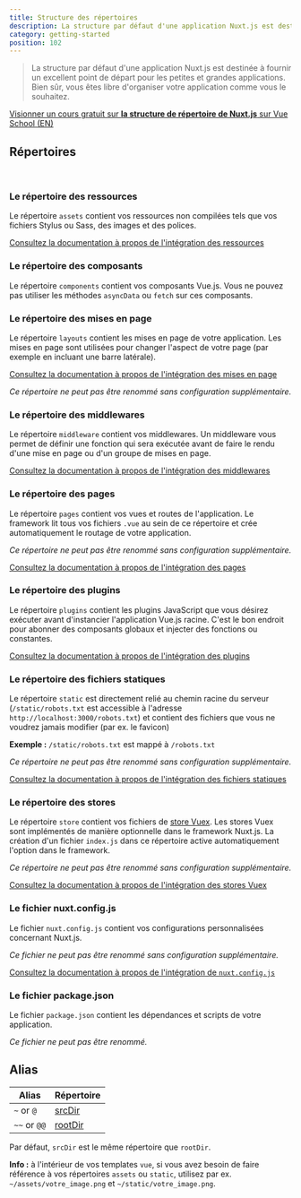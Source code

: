 ```yaml
---
title: Structure des répertoires
description: La structure par défaut d'une application Nuxt.js est destinée à fournir un excellent point de départ pour les petites et grandes applications. Bien sûr, vous êtes libre d'organiser votre application comme vous le souhaitez.
category: getting-started
position: 102
---
```


> La structure par défaut d'une application Nuxt.js est destinée à fournir un excellent point de départ pour les petites et grandes applications. Bien sûr, vous êtes libre d'organiser votre application comme vous le souhaitez.

<div class="Promo__Video">
  <a href="https://vueschool.io/lessons/guided-nuxtjs-project-tour?friend=nuxt" target="_blank">
    <p class="Promo__Video__Icon">
      Visionner un cours gratuit sur <strong>la structure de répertoire de Nuxt.js</strong> sur Vue School (EN)
    </p>
  </a>
</div>

## Répertoires

<br />

### Le répertoire des ressources

Le répertoire `assets` contient vos ressources non compilées tels que vos fichiers Stylus ou Sass, des images et des polices.

[Consultez la documentation à propos de l'intégration des ressources](/guide/assets)

### Le répertoire des composants

Le répertoire `components` contient vos composants Vue.js. Vous ne pouvez pas utiliser les méthodes `asyncData` ou `fetch` sur ces composants.

### Le répertoire des mises en page

Le répertoire `layouts` contient les mises en page de votre application. Les mises en page sont utilisées pour changer l'aspect de votre page (par exemple en incluant une barre latérale).

[Consultez la documentation à propos de l'intégration des mises en page](/guide/views#layouts)

_Ce répertoire ne peut pas être renommé sans configuration supplémentaire._

### Le répertoire des middlewares

Le répertoire `middleware` contient vos middlewares. Un middleware vous permet de définir une fonction qui sera exécutée avant de faire le rendu d'une mise en page ou d'un groupe de mises en page.

[Consultez la documentation à propos de l'intégration des middlewares](/guide/routing#middleware)

### Le répertoire des pages

Le répertoire `pages` contient vos vues et routes de l'application. Le framework lit tous vos fichiers `.vue` au sein de ce répertoire et crée automatiquement le routage de votre application.

_Ce répertoire ne peut pas être renommé sans configuration supplémentaire._

[Consultez la documentation à propos de l'intégration des pages](/guide/views)

### Le répertoire des plugins

Le répertoire `plugins` contient les plugins JavaScript que vous désirez exécuter avant d'instancier l'application Vue.js racine. C'est le bon endroit pour abonner des composants globaux et injecter des fonctions ou constantes.

[Consultez la documentation à propos de l'intégration des plugins](/guide/plugins)

### Le répertoire des fichiers statiques

Le répertoire `static` est directement relié au chemin racine du serveur (`/static/robots.txt` est accessible à l'adresse `http://localhost:3000/robots.txt`) et contient des fichiers que vous ne voudrez jamais modifier (par ex. le favicon)

**Exemple :** `/static/robots.txt` est mappé à `/robots.txt`

_Ce répertoire ne peut pas être renommé sans configuration supplémentaire._

[Consultez la documentation à propos de l'intégration des fichiers statiques](/guide/assets#static)

### Le répertoire des stores

Le répertoire `store` contient vos fichiers de [store Vuex](https://vuex.vuejs.org/fr/). Les stores Vuex sont implémentés de manière optionnelle dans le framework Nuxt.js. La création d'un fichier `index.js` dans ce répertoire active automatiquement l'option dans le framework.

_Ce répertoire ne peut pas être renommé sans configuration supplémentaire._

[Consultez la documentation à propos de l'intégration des stores Vuex](/guide/vuex-store)

### Le fichier nuxt.config.js

Le fichier `nuxt.config.js` contient vos configurations personnalisées concernant Nuxt.js.

_Ce fichier ne peut pas être renommé sans configuration supplémentaire._

[Consultez la documentation à propos de l'intégration de `nuxt.config.js`](/guide/configuration)

### Le fichier package.json

Le fichier `package.json` contient les dépendances et scripts de votre application.

_Ce fichier ne peut pas être renommé._

## Alias

| Alias        | Répertoire                            |
| ------------ | ------------------------------------- |
| `~` or `@`   | [srcDir](/api/configuration-srcdir)   |
| `~~` or `@@` | [rootDir](/api/configuration-rootdir) |

Par défaut, `srcDir` est le même répertoire que `rootDir`.

<div class="Alert Alert--engins-kewlblue">

<b>Info :</b> à l'intérieur de vos templates `vue`, si vous avez besoin de faire référence à vos répertoires `assets` ou `static`, utilisez par ex. `~/assets/votre_image.png` et `~/static/votre_image.png`.

</div>
